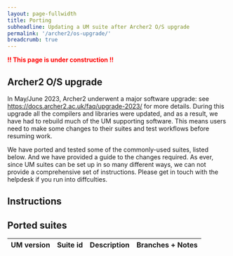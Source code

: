 ```yaml
---
layout: page-fullwidth
title: Porting
subheadline: Updating a UM suite after Archer2 O/S upgrade 
permalink: '/archer2/os-upgrade/'
breadcrumb: true
---
```


<font color="red"><b>!! This page is under construction !!</b></font>

## Archer2 O/S upgrade 

In May/June 2023, Archer2 underwent a major software upgrade: see https://docs.archer2.ac.uk/faq/upgrade-2023/ for more details. During this upgrade all the compilers and libraries were updated, and as a result, we have had to rebuild much of the UM supporting software. This means users need to make some changes to their suites and test workflows before resuming work. 

We have ported and tested some of the commonly-used suites, listed below. And we have provided a guide to the changes required. As ever, since UM suites can be set up in so many different ways, we can not provide a comprehensive set of instructions. Please get in touch with the helpdesk if you run into diffculties. 

## Instructions 


## Ported suites 

| UM version | Suite id | Description | Branches + Notes |
| ---------- | ------------ | ----------- | ----- |

